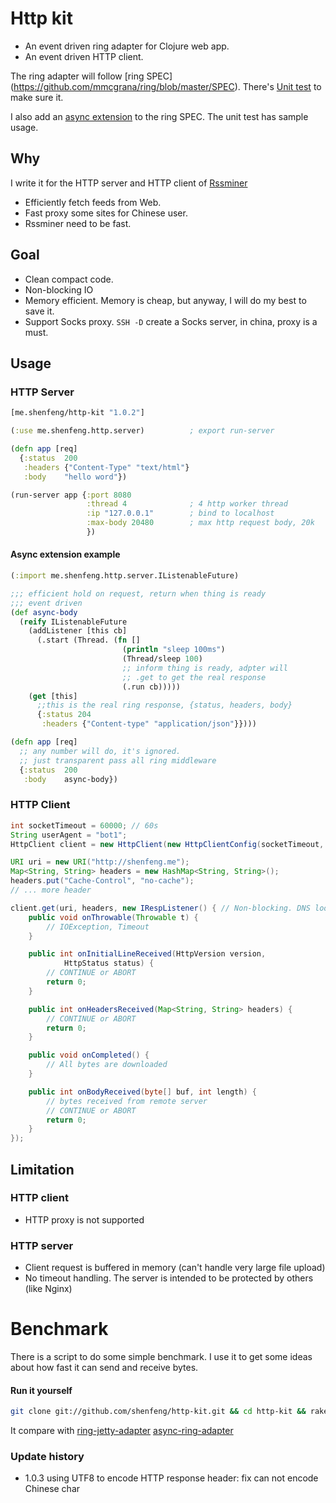 # Http kit

* An event driven ring adapter for Clojure web app.
* An event driven HTTP client.

The ring adapter will follow [ring SPEC]
(https://github.com/mmcgrana/ring/blob/master/SPEC).
There's
[Unit test](https://github.com/shenfeng/http-kit/blob/master/test/me/shenfeng/http/server/server_test.clj)
to make sure it.

I also add an
[async extension](https://github.com/shenfeng/http-kit/blob/master/src/java/me/shenfeng/http/server/IListenableFuture.java)
to the ring SPEC. The unit test has sample usage.

## Why

I write it for the HTTP server and HTTP client of
[Rssminer](http://rssminer.net)

* Efficiently fetch feeds from Web.
* Fast proxy some sites for Chinese user.
* Rssminer need to be fast.

## Goal
* Clean compact code.
* Non-blocking IO
* Memory efficient. Memory is cheap, but anyway, I will do my best to
  save it.
* Support Socks proxy. `SSH -D` create a Socks server, in china, proxy
  is a must.

## Usage

### HTTP Server
```clj
[me.shenfeng/http-kit "1.0.2"]

(:use me.shenfeng.http.server)          ; export run-server

(defn app [req]
  {:status  200
   :headers {"Content-Type" "text/html"}
   :body    "hello word"})

(run-server app {:port 8080
                 :thread 4              ; 4 http worker thread
                 :ip "127.0.0.1"        ; bind to localhost
                 :max-body 20480        ; max http request body, 20k
                 })

```

#### Async extension example
```clj
(:import me.shenfeng.http.server.IListenableFuture)

;;; efficient hold on request, return when thing is ready
;;; event driven
(def async-body
  (reify IListenableFuture
    (addListener [this cb]
      (.start (Thread. (fn []
                         (println "sleep 100ms")
                         (Thread/sleep 100)
                         ;; inform thing is ready, adpter will
                         ;; .get to get the real response
                         (.run cb)))))
    (get [this]
      ;;this is the real ring response, {status, headers, body}
      {:status 204
       :headers {"Content-type" "application/json"}})))

(defn app [req]
  ;; any number will do, it's ignored.
  ;; just transparent pass all ring middleware
  {:status  200
   :body    async-body})
```

### HTTP Client

```java
int socketTimeout = 60000; // 60s
String userAgent = "bot1";
HttpClient client = new HttpClient(new HttpClientConfig(socketTimeout, userAgent));

URI uri = new URI("http://shenfeng.me");
Map<String, String> headers = new HashMap<String, String>();
headers.put("Cache-Control", "no-cache");
// ... more header

client.get(uri, headers, new IRespListener() { // Non-blocking. DNS lookup is in current thread
    public void onThrowable(Throwable t) {
        // IOException, Timeout
    }

    public int onInitialLineReceived(HttpVersion version,
            HttpStatus status) {
        // CONTINUE or ABORT
        return 0;
    }

    public int onHeadersReceived(Map<String, String> headers) {
        // CONTINUE or ABORT
        return 0;
    }

    public void onCompleted() {
        // All bytes are downloaded
    }

    public int onBodyReceived(byte[] buf, int length) {
        // bytes received from remote server
        // CONTINUE or ABORT
        return 0;
    }
});
```

## Limitation

### HTTP client
* HTTP proxy is not supported

### HTTP server
* Client request is buffered in memory (can't handle very large
  file upload)
* No timeout handling. The server is intended to be protected by
  others (like Nginx)

# Benchmark

There is a script to do some simple benchmark. I use it to get some ideas
about how fast it can send and receive bytes.

#### Run it yourself
```sh
git clone git://github.com/shenfeng/http-kit.git && cd http-kit && rake bench
```
It compare with
[ring-jetty-adapter](https://github.com/mmcgrana/ring)
[async-ring-adapter](https://github.com/shenfeng/async-ring-adapter)

### Update history

* 1.0.3  using UTF8 to encode HTTP response header: fix can not encode
  Chinese char
